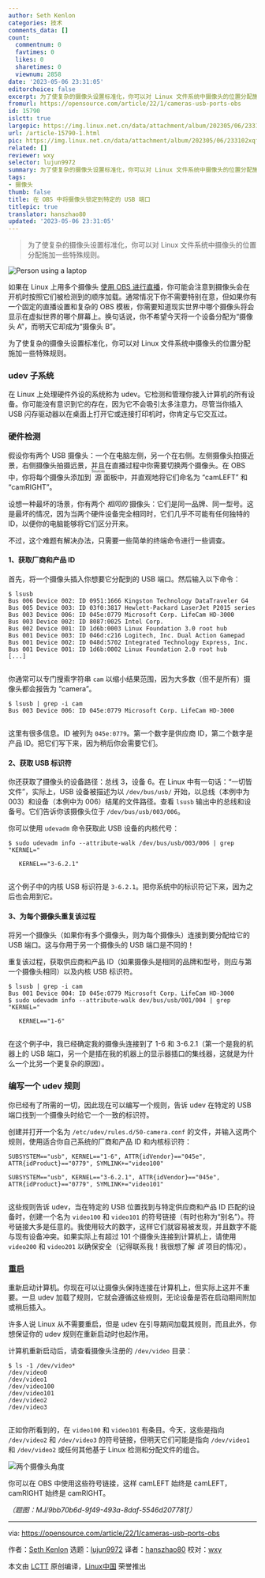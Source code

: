 ```yaml
---
author: Seth Kenlon
categories: 技术
comments_data: []
count:
  commentnum: 0
  favtimes: 0
  likes: 0
  sharetimes: 0
  viewnum: 2858
date: '2023-05-06 23:31:05'
editorchoice: false
excerpt: 为了使复杂的摄像头设置标准化，你可以对 Linux 文件系统中摄像头的位置分配施加一些特殊规则。
fromurl: https://opensource.com/article/22/1/cameras-usb-ports-obs
id: 15790
islctt: true
largepic: https://img.linux.net.cn/data/attachment/album/202305/06/233102xqfzerq9mek1e9mt.png
url: /article-15790-1.html
pic: https://img.linux.net.cn/data/attachment/album/202305/06/233102xqfzerq9mek1e9mt.png.thumb.jpg
related: []
reviewer: wxy
selector: lujun9972
summary: 为了使复杂的摄像头设置标准化，你可以对 Linux 文件系统中摄像头的位置分配施加一些特殊规则。
tags:
- 摄像头
thumb: false
title: 在 OBS 中将摄像头锁定到特定的 USB 端口
titlepic: true
translator: hanszhao80
updated: '2023-05-06 23:31:05'
---
```



> 
> 为了使复杂的摄像头设置标准化，你可以对 Linux 文件系统中摄像头的位置分配施加一些特殊规则。
> 
> 
> 


![](https://img.linux.net.cn/data/attachment/album/202305/06/233102xqfzerq9mek1e9mt.png "Person using a laptop")


如果在 Linux 上用多个摄像头 [使用 OBS 进行直播](https://opensource.com/life/15/12/real-time-linux-video-editing-with-obs-studio)，你可能会注意到摄像头会在开机时按照它们被检测到的顺序加载。通常情况下你不需要特别在意，但如果你有一个固定的直播设置和复杂的 OBS 模板，你需要知道现实世界中哪个摄像头将会显示在虚拟世界的哪个屏幕上。换句话说，你不希望今天将一个设备分配为“摄像头 A”，而明天它却成为“摄像头 B”。


为了使复杂的摄像头设置标准化，你可以对 Linux 文件系统中摄像头的位置分配施加一些特殊规则。


### udev 子系统


在 Linux 上处理硬件外设的系统称为 udev。它检测和管理你接入计算机的所有设备。你可能没有意识到它的存在，因为它不会吸引太多注意力。尽管当你插入 USB 闪存驱动器以在桌面上打开它或连接打印机时，你肯定与它交互过。


### 硬件检测


假设你有两个 USB 摄像头：一个在电脑左侧，另一个在右侧。左侧摄像头拍摄近景，右侧摄像头拍摄远景，并且在直播过程中你需要切换两个摄像头。在 OBS 中，你将每个摄像头添加到 <ruby> 源 <rt>  Sources </rt></ruby> 面板中，并直观地将它们命名为 “camLEFT” 和 “camRIGHT”。


设想一种最坏的场景，你有两个 *相同的* 摄像头：它们是同一品牌、同一型号。这是最坏的情况，因为当两个硬件设备完全相同时，它们几乎不可能有任何独特的 ID，以便你的电脑能够将它们区分开来。


不过，这个难题有解决办法，只需要一些简单的终端命令进行一些调查。


#### 1、获取厂商和产品 ID


首先，将一个摄像头插入你想要它分配到的 USB 端口。然后输入以下命令：



```
$ lsusb
Bus 006 Device 002: ID 0951:1666 Kingston Technology DataTraveler G4
Bus 005 Device 003: ID 03f0:3817 Hewlett-Packard LaserJet P2015 series
Bus 003 Device 006: ID 045e:0779 Microsoft Corp. LifeCam HD-3000
Bus 003 Device 002: ID 8087:0025 Intel Corp. 
Bus 002 Device 001: ID 1d6b:0003 Linux Foundation 3.0 root hub
Bus 001 Device 003: ID 046d:c216 Logitech, Inc. Dual Action Gamepad
Bus 001 Device 002: ID 048d:5702 Integrated Technology Express, Inc. 
Bus 001 Device 001: ID 1d6b:0002 Linux Foundation 2.0 root hub
[...]


```

你通常可以专门搜索字符串 `cam` 以缩小结果范围，因为大多数（但不是所有）摄像头都会报告为 “camera”。



```
$ lsusb | grep -i cam
Bus 003 Device 006: ID 045e:0779 Microsoft Corp. LifeCam HD-3000


```

这里有很多信息。ID 被列为 `045e:0779`。第一个数字是供应商 ID，第二个数字是产品 ID。把它们写下来，因为稍后你会需要它们。


#### 2、获取 USB 标识符


你还获取了摄像头的设备路径：总线 3，设备 6。在 Linux 中有一句话：“一切皆文件”，实际上，USB 设备被描述为以 `/dev/bus/usb/` 开始，以总线（本例中为 003）和设备（本例中为 006）结尾的文件路径。查看 `lsusb` 输出中的总线和设备号。它们告诉你该摄像头位于 `/dev/bus/usb/003/006`。


你可以使用 `udevadm` 命令获取此 USB 设备的内核代号：



```
$ sudo udevadm info --attribute-walk /dev/bus/usb/003/006 | grep "KERNEL="

   KERNEL=="3-6.2.1"


```

这个例子中的内核 USB 标识符是 `3-6.2.1`。把你系统中的标识符记下来，因为之后也会用到它。


#### 3、为每个摄像头重复该过程


将另一个摄像头（如果你有多个摄像头，则为每个摄像头）连接到要分配给它的 USB 端口。这与你用于另一个摄像头的 USB 端口是不同的！


重复该过程，获取供应商和产品 ID（如果摄像头是相同的品牌和型号，则应与第一个摄像头相同）以及内核 USB 标识符。



```
$ lsusb | grep -i cam
Bus 001 Device 004: ID 045e:0779 Microsoft Corp. LifeCam HD-3000
$ sudo udevadm info --attribute-walk dev/bus/usb/001/004 | grep "KERNEL="

   KERNEL=="1-6"


```

在这个例子中，我已经确定我的摄像头连接到了 1-6 和 3-6.2.1（第一个是我的机器上的 USB 端口，另一个是插在我的机器上的显示器插口的集线器，这就是为什么一个比另一个更复杂的原因）。


### 编写一个 udev 规则


你已经有了所需的一切，因此现在可以编写一个规则，告诉 udev 在特定的 USB 端口找到一个摄像头时给它一个一致的标识符。


创建并打开一个名为 `/etc/udev/rules.d/50-camera.conf` 的文件，并输入这两个规则，使用适合你自己系统的厂商和产品 ID 和内核标识符：



```
SUBSYSTEM=="usb", KERNEL=="1-6", ATTR{idVendor}=="045e", ATTR{idProduct}=="0779", SYMLINK+="video100"

SUBSYSTEM=="usb", KERNEL=="3-6.2.1", ATTR{idVendor}=="045e", ATTR{idProduct}=="0779", SYMLINK+="video101"


```

这些规则告诉 udev，当在特定的 USB 位置找到与特定供应商和产品 ID 匹配的设备时，创建一个名为 `video100` 和 `video101` 的符号链接（有时也称为“别名”）。符号链接大多是任意的。我使用较大的数字，这样它们就容易被发现，并且数字不能与现有设备冲突。如果实际上有超过 101 个摄像头连接到计算机上，请使用 `video200` 和 `video201` 以确保安全（记得联系我！我很想了解 *该* 项目的情况）。


### 重启


重新启动计算机。你现在可以让摄像头保持连接在计算机上，但实际上这并不重要。一旦 udev 加载了规则，它就会遵循这些规则，无论设备是否在启动期间附加或稍后插入。


许多人说 Linux 从不需要重启，但是 udev 在引导期间加载其规则，而且此外，你想保证你的 udev 规则在重新启动时也起作用。


计算机重新启动后，请查看摄像头注册的 `/dev/video` 目录：



```
$ ls -1 /dev/video*
/dev/video0
/dev/video1
/dev/video100
/dev/video101
/dev/video2
/dev/video3


```

正如你所看到的，在 `video100` 和 `video101` 有条目。今天，这些是指向 `/dev/video2` 和 `/dev/video3` 的符号链接，但明天它们可能是指向 `/dev/video1` 和 `/dev/video2` 或任何其他基于 Linux 检测和分配文件的组合。


![两个摄像头角度](https://img.linux.net.cn/data/attachment/album/202305/06/233106tmjqyjqh4x48eu4p.jpg "Two camera angles")


你可以在 OBS 中使用这些符号链接，这样 camLEFT 始终是 camLEFT，camRIGHT 始终是 camRIGHT。


*（题图：MJ/9bb70b6d-9f49-493a-8daf-5546d207781f）*




---


via: <https://opensource.com/article/22/1/cameras-usb-ports-obs>


作者：[Seth Kenlon](https://opensource.com/users/seth) 选题：[lujun9972](https://github.com/lujun9972) 译者：[hanszhao80](https://github.com/hanszhao80) 校对：[wxy](https://github.com/wxy)


本文由 [LCTT](https://github.com/LCTT/TranslateProject) 原创编译，[Linux中国](https://linux.cn/) 荣誉推出